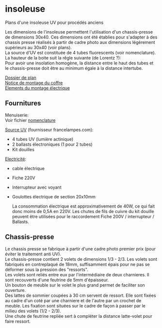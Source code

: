 # insoleuse
Plans d'une insoleuse UV pour procédés anciens

Les dimensions de l'insoleuse permettent l'utilisation d'un chassis-presse de dimensions 30x40. Ces dimensions ont été établies pour s'adapter à des chassis presse réalisés à partir de cadre photo aux dimensions légèrement supérieurs au 30x40 (voir plans).  
La source d'UV est constituée de 4 tubes fluorescents (voir nomenclature).  
La hauteur de la boite suit la rêgle suivante  (de Lorentz ?):  
Pour avoir une insolation homogène, la distance entre le haut des tubes et le chassis-presse doit être au minimum égale à la distance intertube.

[Dossier de plan](https://github.com/sebastienroy/insoleuse/blob/main/Insoleuse%2030x40%20-%20Dossier%20de%20plans.pdf)  
[Notice de montage du coffre](https://github.com/sebastienroy/insoleuse/blob/main/Insoleuse%2030%20x%2040%20-%20Notice%20de%20montage%20du%20coffre.pdf)  
[Elements du montage électrique ](https://github.com/sebastienroy/insoleuse/blob/main/INSOLEUSE%2030%20x%2040%20El%C3%A9ments%20du%20Montage%20%C3%A9lectrique.pdf)  

## Fournitures  

Menuiserie:  
Voir fichier [nomenclature](https://github.com/sebastienroy/insoleuse/blob/main/Nomenclature.xlsx)  

[Source UV](https://github.com/sebastienroy/insoleuse/blob/main/NomenclatureFranceLampes.png) (fournisseur francelampes.com):  
- 4 tubes UV (lumière actinique)  
- 2 ballasts électroniques (1 pour 2 tubes)  
- Kit douilles  

[Electricité](https://github.com/sebastienroy/insoleuse/blob/main/NomenclatureRs-online.png):
- cable électrique
- Fiche 220V
- Interrupteur avec voyant
- Goulottes électrique de section 20x10mm

  La consommation électrique est approximativement de 40W, ce qui fait donc moins de 0,5A en 220V. Les chutes de fils de cuivre du kit douille peuvent être utilisées pour le raccordement Fiche 200V / interrupteur / Ballasts.  

## Chassis-presse
Le chassis presse se fabrique à partir d'une cadre photo premier prix (pour éviter le traitement anti UV).  
Le chassis-presse contient 2 volets de dimensions 1/3 - 2/3. Les volets sont fabriqués en contreplaqué de 18mm, suffisamment épais pour ne pas se déformer sous la pression des "ressorts".  
Les volets sont reliés entre eux par l'intermédiaire de deux charnieres. Il sont recouverts d'une feutrine de 5mm d'épaisseur.  
Un bouton de meuble sur le volet le plus grand permet de faciliter son ouverture.  
Des lattes de sommier coupées à 30 cm servent de ressort. Elle sont fixées au cadre d'un coté par une charniere et de l'autre par un crochet de meuble.  Les fixation sont situées sur le cadre de façon à passer par le milieu des volets (1/2 - 2/3).  
Une chute de feutrine repliée sert à compléter la distance latte-volet pour faire ressort.  




  
  


